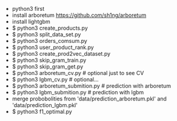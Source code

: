 * python3 first
* install arboretum https://github.com/sh1ng/arboretum
* install lightgbm
* $ python3 create_products.py
* $ python3 split_data_set.py
* $ python3 orders_comsum.py
* $ python3 user_product_rank.py
* $ python3 create_prod2vec_dataset.py
* $ python3 skip_gram_train.py
* $ python3 skip_gram_get.py
* $ python3 arboretum_cv.py # optional just to see CV
* $ python3 lgbm_cv.py # optional...
* $ python3 arboretum_submition.py # prediction with arboretum
* $ python3 lgbm_submition.py # prediction with lgbm
* merge probobolities from 'data/prediction_arboretum.pkl' and 'data/prediction_lgbm.pkl'
* $ python3 f1_optimal.py 
